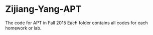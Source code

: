 # Zijiang-Yang-APT
The code for APT in Fall 2015
Each folder contains all codes for each homework or lab.
